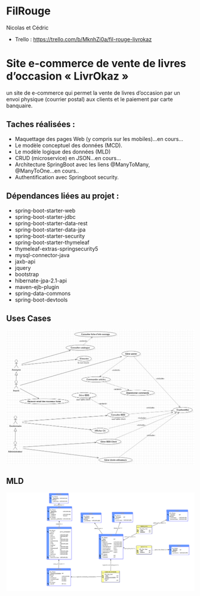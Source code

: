 # FilRouge
Nicolas et Cédric
* Trello : https://trello.com/b/MknhZi0a/fil-rouge-livrokaz

# Site e-commerce de vente de livres d’occasion « LivrOkaz »
un site de e-commerce qui permet la
vente de livres d’occasion par un envoi physique (courrier postal) aux clients et le paiement par carte banquaire.

## Taches réalisées :
* Maquettage des pages Web (y compris sur les mobiles)...en cours...
* Le modèle conceptuel des données (MCD).
* Le modèle logique des données (MLD)
* CRUD (microservice) en JSON...en cours...
* Architecture SpringBoot avec les liens @ManyToMany, @ManyToOne...en cours..
* Authentification avec Springboot security.

## Dépendances liées au projet : 

* spring-boot-starter-web
* spring-boot-starter-jdbc
* spring-boot-starter-data-rest
* spring-boot-starter-data-jpa
* spring-boot-starter-security
* spring-boot-starter-thymeleaf
* thymeleaf-extras-springsecurity5
* mysql-connector-java
* jaxb-api
* jquery
* bootstrap
* hibernate-jpa-2.1-api
* maven-ejb-plugin
* spring-data-commons
* spring-boot-devtools

## Uses Cases

![UC](Diagrammes/UsesCase.JPG)

## MLD
![MLD](Diagrammes/MLD.jpg)
